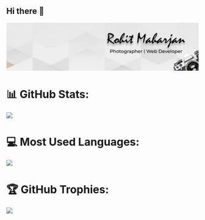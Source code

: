 ## Hi there 👋
![Screenshot](images/linkedin.jpg)

# 📊 GitHub Stats:
![](https://github-readme-stats.vercel.app/api?username=mhrznrohit&theme=dark&hide_border=false&include_all_commits=true&count_private=true)  

# 💻 Most Used Languages:
![](https://github-readme-stats.vercel.app/api/top-langs/?username=mhrznrohit&theme=dark&hide_border=false&include_all_commits=true&count_private=true&layout=compact)

# 🏆 GitHub Trophies:
![](https://github-profile-trophy.vercel.app/?username=mhrznrohit&theme=dark)


<!--
**mhrznrohit/mhrznrohit** is a ✨ _special_ ✨ repository because its `README.md` (this file) appears on your GitHub profile.

Here are some ideas to get you started:

- 🔭 I’m currently working on ...
- 🌱 I’m currently learning ...
- 👯 I’m looking to collaborate on ...
- 🤔 I’m looking for help with ...
- 💬 Ask me about ...
- 📫 How to reach me: ...
- 😄 Pronouns: ...
- ⚡ Fun fact: ...
-->

